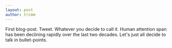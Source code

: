 ```yaml
---
layout: post
author: trcmm
---
```

First blog-post. Tweet. Whatever you decide to call it. Human attention span has been declining rapidly over the last two decades. Let's just all decide to talk in bullet-points.

